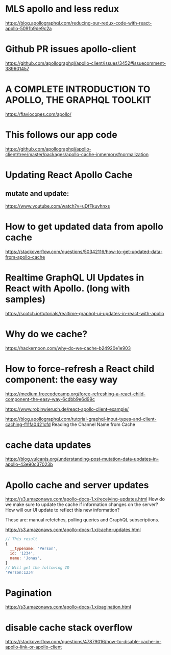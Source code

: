 #  MLS apollo and less redux
https://blog.apollographql.com/reducing-our-redux-code-with-react-apollo-5091b9de9c2a

# Github PR issues apollo-client
https://github.com/apollographql/apollo-client/issues/3452#issuecomment-389601457

# A COMPLETE INTRODUCTION TO APOLLO, THE GRAPHQL TOOLKIT
https://flaviocopes.com/apollo/

# This follows our app code
https://github.com/apollographql/apollo-client/tree/master/packages/apollo-cache-inmemory#normalization

# Updating React Apollo Cache
## mutate and update:
https://www.youtube.com/watch?v=uDfFkuvhnxs

# How to get updated data from apollo cache
https://stackoverflow.com/questions/50342116/how-to-get-updated-data-from-apollo-cache

# Realtime GraphQL UI Updates in React with Apollo. (long with samples)
https://scotch.io/tutorials/realtime-graphql-ui-updates-in-react-with-apollo

# Why do we cache?
https://hackernoon.com/why-do-we-cache-b24920e1e903

# How to force-refresh a React child component: the easy way
https://medium.freecodecamp.org/force-refreshing-a-react-child-component-the-easy-way-6cdbb9e6d99c

https://www.robinwieruch.de/react-apollo-client-example/

https://blog.apollographql.com/tutorial-graphql-input-types-and-client-caching-f11fa0421cfd
Reading the Channel Name from Cache

# cache data updates
https://blog.vulcanjs.org/understanding-post-mutation-data-updates-in-apollo-43e90c37023b

# Apollo cache and server updates
https://s3.amazonaws.com/apollo-docs-1.x/receiving-updates.html
How do we make sure to update the cache if information changes on the server? How will our UI update to reflect this new information?

These are: manual refetches, polling queries and GraphQL subscriptions.


https://s3.amazonaws.com/apollo-docs-1.x/cache-updates.html

```js
// This result
{
  __typename: 'Person',
  id: '1234',
  name: 'Jonas',
}
// Will get the following ID
'Person:1234'
```

# Pagination

https://s3.amazonaws.com/apollo-docs-1.x/pagination.html

# disable cache stack overflow

https://stackoverflow.com/questions/47879016/how-to-disable-cache-in-apollo-link-or-apollo-client
